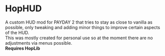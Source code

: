 # HopHUD

A custom HUD mod for PAYDAY 2 that tries to stay as close to vanilla as possible, only tweaking and adding minor things to improve certain aspects of the HUD.  
This was mostly created for personal use so at the moment there are no adjustments via menus possible.  
**Requires HopLib**

